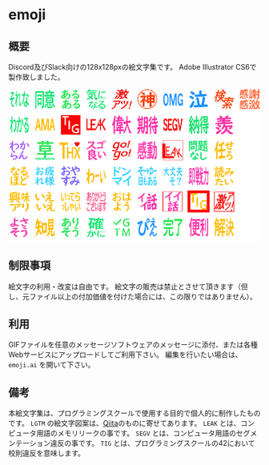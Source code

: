 # emoji

## 概要
Discord及びSlack向けの128x128pxの絵文字集です。
Adobe Illustrator CS6で製作致しました。

![絵文字一覧](https://github.com/x-ia/emoji/raw/main/preview.gif)

## 制限事項
絵文字の利用・改変は自由です。
絵文字の販売は禁止とさせて頂きます（但し、元ファイル以上の付加価値を付けた場合には、この限りではありません）。

## 利用
GIFファイルを任意のメッセージソフトウェアのメッセージに添付、または各種Webサービスにアップロードしてご利用下さい。
編集を行いたい場合は、`emoji.ai` を開いて下さい。

## 備考
本絵文字集は、プログラミングスクールで使用する目的で個人的に制作したものです。
`LGTM` の絵文字図案は、[Qiita](https://qiita.com/)のものに寄せてあります。
`LEAK` とは、コンピュータ用語のメモリリークの事です。
`SEGV` とは、コンピュータ用語のセグメンテーション違反の事です。
`TIG` とは、プログラミングスクールの42において校則違反を意味します。
